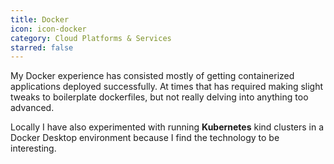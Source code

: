 ```yaml
---
title: Docker
icon: icon-docker
category: Cloud Platforms & Services
starred: false
---
```

My Docker experience has consisted mostly of getting containerized applications deployed successfully. At times that has required making slight tweaks to boilerplate dockerfiles, but not really delving into anything too advanced.

Locally I have also experimented with running **Kubernetes** kind clusters in a Docker Desktop environment because I find the technology to be interesting.
